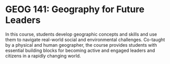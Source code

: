 # GEOG 141: Geography for Future Leaders

In this course, students develop geographic concepts and skills and use them to navigate real-world social and environmental challenges. Co-taught by a physical and human geographer, the course provides students with essential building blocks for becoming active and engaged leaders and citizens in a rapidly changing world.
